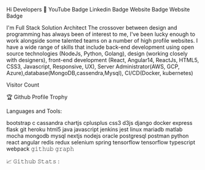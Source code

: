 Hi Developers 👋
YouTube Badge Linkedin Badge Website Badge Website Badge

I'm Full Stack Solution Architect The crossover between design and programming has always been of interest to me, I've been lucky enough to work alongside some talented teams on a number of high profile websites. I have a wide range of skills that include back-end development using open source technologies (NodeJs, Python, Golang), design (working closely with designers), front-end development (React, Angular14, ReactJs, HTML5, CSS3, Javascript, Responsive, UX), Server Administrator(AWS, GCP, Azure),database(MongoDB,cassendra,Mysql), CI/CD(Docker, kubernetes)

Visitor Count

🏆 Github Profile Trophy

Languages and Tools:

bootstrap c cassandra chartjs cplusplus css3 d3js django docker express flask git heroku html5 java javascript jenkins jest linux mariadb matlab mocha mongodb mysql nextjs nodejs oracle postgresql postman python react angular redis redux selenium spring tensorflow tensorflow typescript webpack
𝚐𝚒𝚝𝚑𝚞𝚋 𝚐𝚛𝚊𝚙𝚑

📈 𝙶𝚒𝚝𝚑𝚞𝚋 𝚂𝚝𝚊𝚝𝚜 :

 
